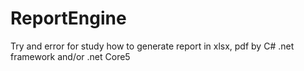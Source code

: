 # ReportEngine
Try and error for study how to generate report in xlsx, pdf by C# .net framework and/or .net Core5
